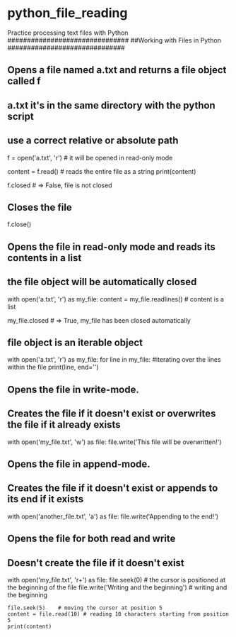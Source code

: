 # python_file_reading
Practice processing text files with Python
###############################
##Working with Files in Python
##############################
 
## Opens a file named a.txt and returns a file object called f
## a.txt it's in the same directory with the python script
## use a correct relative or absolute path
f = open('a.txt', 'r')  # it will be opened in read-only mode
 
content = f.read()  # reads the entire file as a string
print(content)
 
f.closed        # => False, file is not closed
 
## Closes the file
f.close()
 
 
## Opens the file in read-only mode and reads its contents in a list
## the file object will be automatically closed
with open('a.txt', 'r') as my_file:
    content = my_file.readlines()   # content is a list
 
my_file.closed      # => True, my_file has been closed automatically
 
## file object is an iterable object
with open('a.txt', 'r') as my_file:
    for line in my_file:    #iterating over the lines within the file
        print(line, end='')
 
 
## Opens the file in write-mode.
## Creates the file if it doesn't exist or overwrites the file if it already exists
with open('my_file.txt', 'w') as file:
    file.write('This file will be overwritten!')
 
 
## Opens the file in append-mode.
## Creates the file if it doesn't exist or appends to its end if it exists
with open('another_file.txt', 'a') as file:
    file.write('Appending to the end!')
 
 
## Opens the file for both read and write
## Doesn't create the file if it doesn't exist
with open('my_file.txt', 'r+') as file:
    file.seek(0)    # the cursor is positioned at the beginning of the file
    file.write('Writing and the beginning') # writing and the beginning
 
    file.seek(5)    # moving the cursor at position 5
    content = file.read(10) # reading 10 characters starting from position 5
    print(content)
